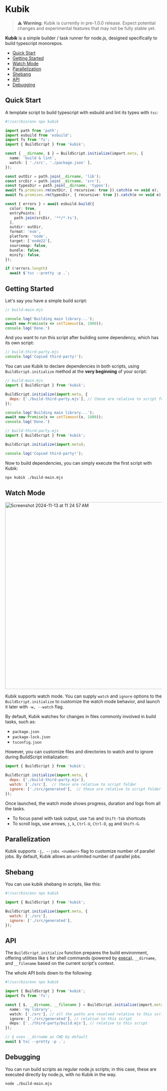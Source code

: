 # Kubik

> ⚠️ **Warning:** Kubik is currently in pre-1.0.0 release. Expect potential changes and experimental features that may not be fully stable yet.

**Kubik** is a simple builder / task runner for node.js, designed specifically to build typescript monorepos.

* [Quick Start](#quick-start)
* [Getting Started](#getting-started)
* [Watch Mode](#watch-mode)
* [Parallelization](#watch-mode)
* [Shebang](#shebang-usage)
* [API](#api)
* [Debugging](#debugging)

## Quick Start

A template script to build typescript with esbuild and lint its types with `tsc`: 

```ts
#!/usr/bin/env npx kubik

import path from 'path';
import esbuild from 'esbuild';
import fs from 'fs';
import { BuildScript } from 'kubik';

const { __dirname, $ } = BuildScript.initialize(import.meta, {
  name: 'build & lint',
  watch: [ './src', './package.json' ],
});

const outDir = path.join(__dirname, 'lib');
const srcDir = path.join(__dirname, 'src');
const typesDir = path.join(__dirname, 'types');
await fs.promises.rm(outDir, { recursive: true }).catch(e => void e);
await fs.promises.rm(typesDir, { recursive: true }).catch(e => void e);

const { errors } = await esbuild.build({
  color: true,
  entryPoints: [
    path.join(srcDir, '**/*.ts'),
  ],
  outdir: outDir,
  format: 'esm',
  platform: 'node',
  target: ['node22'],
  sourcemap: false,
  bundle: false,
  minify: false,
});

if (!errors.length)
  await $`tsc --pretty -p .`;
```

## Getting Started

Let's say you have a simple build script:

```js
// build-main.mjs

console.log('Building main library...');
await new Promise(x => setTimeout(x, 1000));
console.log('Done.')
```

And you want to run this script after building some dependency, which has its own script:

```js
// build-third-party.mjs
console.log('Copied third-party!');
```

You can use Kubik to declare dependencies in both scripts, using `BuildScript.initialize` method
at the **very beginning** of your script:

```js
// build-main.mjs
import { BuildScript } from 'kubik';

BuildScript.initialize(import.meta, {
  deps: ['./build-third-party.mjs'], // these are relative to script folder
});

console.log('Building main library...');
await new Promise(x => setTimeout(x, 1000));
console.log('Done.')
```

```js
// build-third-party.mjs
import { BuildScript } from 'kubik';

BuildScript.initialize(import.meta);

console.log('Copied third-party!');
```

Now to build dependencies, you can simply execute the first script with Kubik:

```bash
npx kubik ./build-main.mjs
```

## Watch Mode

<img width="600" alt="Screenshot 2024-11-13 at 11 24 57 AM" src="https://github.com/user-attachments/assets/3cf03c48-0081-42f1-9f29-a79c905f9afb">


Kubik supports watch mode. You can supply `watch` and `ignore` options to the `BuildScript.initialize` to
customize the watch mode behavior, and launch it later with `-w, --watch` flag.

By default, Kubik watches for changes in files commonly involved in build tasks, such as:

* `package.json`
* `package-lock.json`
* `tsconfig.json`

However, you can customize files and directories to watch and to ignore during BuildScript initialization:

```js
import { BuildScript } from 'kubik';

BuildScript.initialize(import.meta, {
  deps: ['./build-third-party.mjs'],
  watch: ['./src'],  // these are relative to script folder
  ignore: ['./src/generated'],  // these are relative to script folder too
});
```

Once launched, the watch mode shows progress, duration and logs from all the tasks.
* To focus panel with task output, use `Tab` and `Shift-Tab` shortcuts
* To scroll logs, use arrows, `j`, `k`, `Ctrl-U`, `Ctrl-D`, `gg` and `Shift-G`.

## Parallelization

Kubik supports `-j, --jobs <number>` flag to customize number of parallel jobs. By default, Kubik allows an unlimited number of parallel jobs.

## Shebang

You can use kubik shebang in scripts, like this:

```js
#!/usr/bin/env npx kubik

import { BuildScript } from 'kubik';

BuildScript.initialize(import.meta, {
  watch: ['./src'],
  ignore: ['./src/generated'],
});
```

## API

The `BuildScript.initialize` function prepares the build environment, offering utilities like `$` for shell commands (powered by [execa](https://github.com/sindresorhus/execa)), `__dirname`, and `__filename` based on the current script's context. 

The whole API boils down to the following:

```ts
#!/usr/bin/env npx kubik

import { BuildScript } from 'kubik';
import fs from 'fs';

const { $, __dirname, __filename } = BuildScript.initialize(import.meta, {
  name: 'my library',
  watch: ['./src'], // all the paths are resolved relative to this script
  ignore: ['./src/generated'], // relative to this script
  deps: ['../third-party/build.mjs'], // relative to this script
});

// $ uses __dirname as CWD by default
await $`tsc --pretty -p .`;
```

## Debugging

You can run build scripts as regular node.js scripts; in this case, these are executed
directly by node.js, with no Kubik in the way.

```bash
node ./build-main.mjs
```

